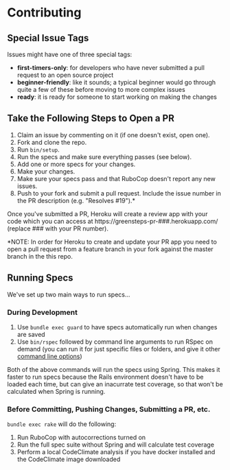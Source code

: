 # Contributing

## Special Issue Tags
Issues might have one of three special tags:
- **first-timers-only**: for developers who have never submitted a pull request
  to an open source project
- **beginner-friendly**: like it sounds; a typical beginner would go through
quite a few of these before moving to more complex issues
- **ready**: it is ready for someone to start working on making the changes

## Take the Following Steps to Open a PR

1. Claim an issue by commenting on it (if one doesn't exist, open one).
2. Fork and clone the repo.
3. Run `bin/setup`.
4. Run the specs and make sure everything passes (see below).
5. Add one or more specs for your changes.
6. Make your changes.
7. Make sure your specs pass and that RuboCop doesn't report any new issues.
8. Push to your fork and submit a pull request. Include the issue number in the
   PR description (e.g. "Resolves #19").*

Once you've submitted a PR, Heroku will create a review app with your code which
you can access at https://greensteps-pr-###.herokuapp.com/ (replace ### with
your PR number).

*NOTE: In order for Heroku to create and update your PR app you need to open a pull request from a feature branch in your fork against the master branch in the this repo.

## Running Specs

We've set up two main ways to run specs...

### During Development

1. Use `bundle exec guard` to have specs automatically run when changes are
   saved
2. Use `bin/rspec` followed by command line arguments to run RSpec on demand
   (you can run it for just specific files or folders, and give it other
   [command line options](https://relishapp.com/rspec/rspec-core/docs/command-line))

Both of the above commands will run the specs using Spring. This makes it faster
to run specs because the Rails environment doesn't have to be loaded each time,
but can give an inacurrate test coverage, so that won't be calculated when
Spring is running.

### Before Committing, Pushing Changes, Submitting a PR, etc.

`bundle exec rake` will do the following:

1. Run RuboCop with autocorrections turned on
2. Run the full spec suite without Spring and will calculate test coverage
3. Perform a local CodeClimate analysis if you have docker installed and the
   CodeClimate image downloaded
